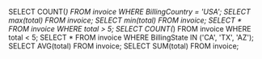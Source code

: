 SELECT COUNT(*) FROM invoice WHERE BillingCountry = 'USA';
SELECT max(total) FROM invoice;
SELECT min(total) FROM invoice;
SELECT * FROM invoice WHERE total > 5;
SELECT COUNT(*) FROM invoice WHERE total < 5;
SELECT * FROM invoice WHERE BillingState IN ('CA', 'TX', 'AZ');
SELECT AVG(total) FROM invoice;
SELECT SUM(total) FROM invoice;
